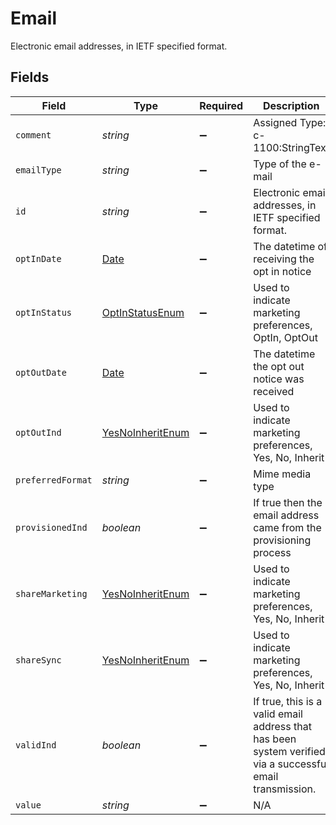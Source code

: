 # Email

Electronic email addresses, in IETF specified format.


## Fields

| Field                                                                                                     | Type                                                                                                      | Required                                                                                                  | Description                                                                                               | Example                                                                                                   |
| --------------------------------------------------------------------------------------------------------- | --------------------------------------------------------------------------------------------------------- | --------------------------------------------------------------------------------------------------------- | --------------------------------------------------------------------------------------------------------- | --------------------------------------------------------------------------------------------------------- |
| `comment`                                                                                                 | *string*                                                                                                  | :heavy_minus_sign:                                                                                        | Assigned Type: c-1100:StringText                                                                          |                                                                                                           |
| `emailType`                                                                                               | *string*                                                                                                  | :heavy_minus_sign:                                                                                        | Type of the e-mail                                                                                        | Work                                                                                                      |
| `id`                                                                                                      | *string*                                                                                                  | :heavy_minus_sign:                                                                                        | Electronic email addresses, in IETF specified format.                                                     | exampledomain@example.com                                                                                 |
| `optInDate`                                                                                               | [Date](https://developer.mozilla.org/en-US/docs/Web/JavaScript/Reference/Global_Objects/Date)             | :heavy_minus_sign:                                                                                        | The datetime of receiving the opt in notice                                                               |                                                                                                           |
| `optInStatus`                                                                                             | [OptInStatusEnum](../../models/shared/optinstatusenum.md)                                                 | :heavy_minus_sign:                                                                                        | Used to indicate marketing preferences, OptIn, OptOut                                                     |                                                                                                           |
| `optOutDate`                                                                                              | [Date](https://developer.mozilla.org/en-US/docs/Web/JavaScript/Reference/Global_Objects/Date)             | :heavy_minus_sign:                                                                                        | The datetime the opt out notice was received                                                              |                                                                                                           |
| `optOutInd`                                                                                               | [YesNoInheritEnum](../../models/shared/yesnoinheritenum.md)                                               | :heavy_minus_sign:                                                                                        | Used to indicate marketing preferences, Yes, No, Inherit                                                  |                                                                                                           |
| `preferredFormat`                                                                                         | *string*                                                                                                  | :heavy_minus_sign:                                                                                        | Mime media type                                                                                           | text/html                                                                                                 |
| `provisionedInd`                                                                                          | *boolean*                                                                                                 | :heavy_minus_sign:                                                                                        | If true then the email address came from the provisioning process                                         | true                                                                                                      |
| `shareMarketing`                                                                                          | [YesNoInheritEnum](../../models/shared/yesnoinheritenum.md)                                               | :heavy_minus_sign:                                                                                        | Used to indicate marketing preferences, Yes, No, Inherit                                                  |                                                                                                           |
| `shareSync`                                                                                               | [YesNoInheritEnum](../../models/shared/yesnoinheritenum.md)                                               | :heavy_minus_sign:                                                                                        | Used to indicate marketing preferences, Yes, No, Inherit                                                  |                                                                                                           |
| `validInd`                                                                                                | *boolean*                                                                                                 | :heavy_minus_sign:                                                                                        | If true, this is a valid email address that has been system verified via a successful email transmission. | true                                                                                                      |
| `value`                                                                                                   | *string*                                                                                                  | :heavy_minus_sign:                                                                                        | N/A                                                                                                       | exampledomain@example.com                                                                                 |